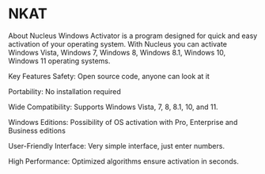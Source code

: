 # NKAT
About
Nucleus Windows Activator is a program designed for quick and easy activation of your operating system.
With Nucleus you can activate Windows Vista, Windows 7, Windows 8, Windows 8.1, Windows 10, Windows 11 operating systems.

Key Features
Safety: Open source code, anyone can look at it

Portability: No installation required

Wide Compatibility: Supports Windows Vista, 7, 8, 8.1, 10, and 11.

Windows Editions: Possibility of OS activation with Pro, Enterprise and Business editions

User-Friendly Interface: Very simple interface, just enter numbers.

High Performance: Optimized algorithms ensure activation in seconds.
